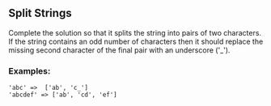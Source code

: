 ## Split Strings

Complete the solution so that it splits the string into pairs of two characters. If the string contains an odd number of characters then it should replace the missing second character of the final pair with an underscore ('_').



### Examples:

``` C#=
'abc' =>  ['ab', 'c_']
'abcdef' => ['ab', 'cd', 'ef']
```